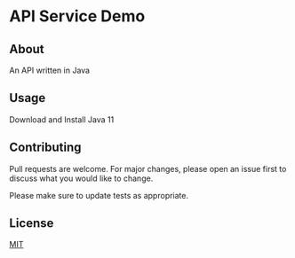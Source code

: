 # API Service  Demo

## About
An API written in Java

## Usage
Download and Install Java 11

## Contributing
Pull requests are welcome. For major changes, please open an issue first to discuss what you would like to change.

Please make sure to update tests as appropriate.

## License
[MIT](https://choosealicense.com/licenses/mit/)